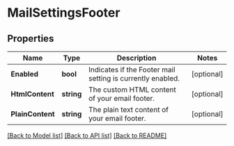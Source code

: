 # MailSettingsFooter

## Properties

Name | Type | Description | Notes
------------ | ------------- | ------------- | -------------
**Enabled** | **bool** | Indicates if the Footer mail setting is currently enabled. |[optional] 
**HtmlContent** | **string** | The custom HTML content of your email footer. |[optional] 
**PlainContent** | **string** | The plain text content of your email footer. |[optional] 

[[Back to Model list]](../README.md#documentation-for-models) [[Back to API list]](../README.md#documentation-for-api-endpoints) [[Back to README]](../README.md)


